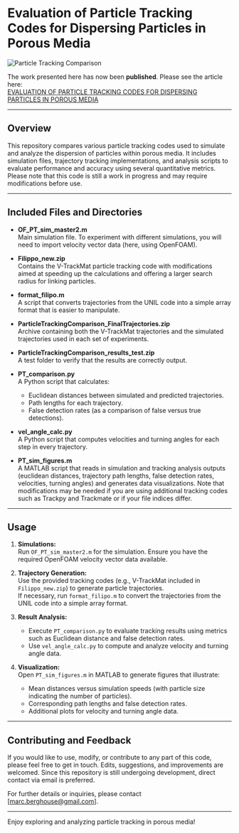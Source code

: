 # Evaluation of Particle Tracking Codes for Dispersing Particles in Porous Media

![Particle Tracking Comparison](https://github.com/mberghouse/Particle-Tracking-Comparison/assets/55556564/a3b3792a-fba3-4d8a-8b39-aed439a8b479)

The work presented here has now been **published**. Please see the article here:  
[EVALUATION OF PARTICLE TRACKING CODES FOR DISPERSING PARTICLES IN POROUS MEDIA](https://www.nature.com/articles/s41598-024-75581-0)

---

## Overview

This repository compares various particle tracking codes used to simulate and analyze the dispersion of particles within porous media. It includes simulation files, trajectory tracking implementations, and analysis scripts to evaluate performance and accuracy using several quantitative metrics. Please note that this code is still a work in progress and may require modifications before use.

---

## Included Files and Directories

- **OF_PT_sim_master2.m**  
  Main simulation file. To experiment with different simulations, you will need to import velocity vector data (here, using OpenFOAM).

- **Filippo_new.zip**  
  Contains the V-TrackMat particle tracking code with modifications aimed at speeding up the calculations and offering a larger search radius for linking particles.

- **format_filipo.m**  
  A script that converts trajectories from the UNIL code into a simple array format that is easier to manipulate.

- **ParticleTrackingComparison_FinalTrajectories.zip**  
  Archive containing both the V-TrackMat trajectories and the simulated trajectories used in each set of experiments.

- **ParticleTrackingComparison_results_test.zip**  
  A test folder to verify that the results are correctly output.

- **PT_comparison.py**  
  A Python script that calculates:
  - Euclidean distances between simulated and predicted trajectories.
  - Path lengths for each trajectory.
  - False detection rates (as a comparison of false versus true detections).

- **vel_angle_calc.py**  
  A Python script that computes velocities and turning angles for each step in every trajectory.

- **PT_sim_figures.m**  
  A MATLAB script that reads in simulation and tracking analysis outputs (euclidean distances, trajectory path lengths, false detection rates, velocities, turning angles) and generates data visualizations. Note that modifications may be needed if you are using additional tracking codes such as Trackpy and Trackmate or if your file indices differ.

---

## Usage

1. **Simulations:**  
   Run `OF_PT_sim_master2.m` for the simulation. Ensure you have the required OpenFOAM velocity vector data available.

2. **Trajectory Generation:**  
   Use the provided tracking codes (e.g., V-TrackMat included in `Filippo_new.zip`) to generate particle trajectories.  
   If necessary, run `format_filipo.m` to convert the trajectories from the UNIL code into a simple array format.

3. **Result Analysis:**  
   - Execute `PT_comparison.py` to evaluate tracking results using metrics such as Euclidean distance and false detection rates.
   - Use `vel_angle_calc.py` to compute and analyze velocity and turning angle data.

4. **Visualization:**  
   Open `PT_sim_figures.m` in MATLAB to generate figures that illustrate:
   - Mean distances versus simulation speeds (with particle size indicating the number of particles).
   - Corresponding path lengths and false detection rates.
   - Additional plots for velocity and turning angle data.

---

## Contributing and Feedback

If you would like to use, modify, or contribute to any part of this code, please feel free to get in touch. Edits, suggestions, and improvements are welcomed. Since this repository is still undergoing development, direct contact via email is preferred.

For further details or inquiries, please contact [marc.berghouse@gmail.com].

---

Enjoy exploring and analyzing particle tracking in porous media!





